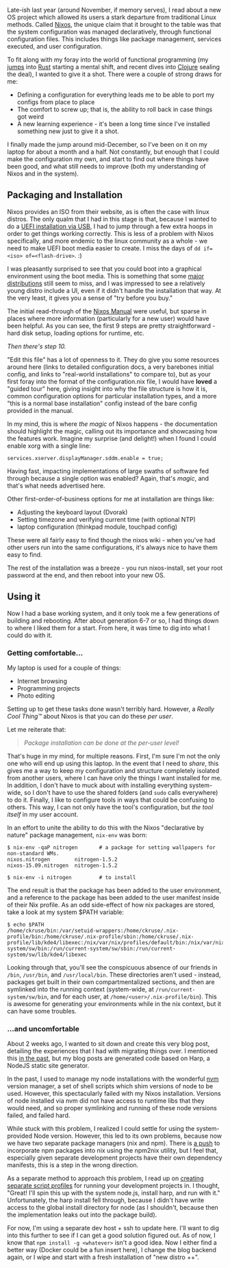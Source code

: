 Late-ish last year (around November, if memory serves), I read about a new OS project which 
allowed its users a stark departure from traditional Linux methods. Called [Nixos](http://nixos.org), 
the unique claim that it brought to the table was that the system configuration was managed declaratively, through
functional configuration files. This includes things like package management, services executed, and user configuration.

To fit along with my foray into the world of functional programming (my [jumps](posts/rust-non-systems-programmer) into [Rust](posts/rust-nsp-matchers)
starting a mental shift, and recent dives into [Clojure](http://clojure.org/) sealing the deal), I wanted to give it a shot. There were
a couple of strong draws for me:

* Defining a configuration for everything leads me to be able to port my configs from place to place
* The comfort to screw up; that is, the ability to roll back in case things got weird
* A new learning experience - it's been a long time since I've installed something new just to give it a shot.

I finally made the jump around mid-December, so I've been on it on my laptop for about a month and a half. Not constantly, but enough
that I could make the configuration my own, and start to find out where things have been good, and what still needs to improve (both
my understanding of Nixos and in the system).

## Packaging and Installation

Nixos provides an ISO from their website, as is often the case with linux distros. The only qualm that I had in this stage is that,
because I wanted to do a [UEFI installation via USB](https://nixos.org/wiki/Installing_NixOS_from_a_USB_stick), I had to jump through a 
few extra hoops in order to get things working correctly. This is less of a problem with Nixos specifically, and more endemic to the 
linux community as a whole - we need to make UEFI boot media easier to create. I miss the days of `dd if=<iso> of=<flash-drive>`. :)

I was pleasantly surprised to see that you could boot into a graphical environment using the boot media. This is something that some
[major distributions](https://www.archlinux.org/) still seem to miss, and I was impressed to see a relatively young distro include a UI, 
even if it didn't handle the installation that way. At the very least, it gives you a sense of "try before you buy."

The initial read-through of the [Nixos Manual](http://nixos.org/nixos/manual/index.html#sec-installation) were useful, but sparse in places where more
information (particularly for a new user) would have been helpful. As you can see, the first 9 steps are pretty straightforward - hard disk setup, loading
options for runtime, etc. 

*Then there's step 10.*

"Edit this file" has a lot of openness to it. They do give you some resources around here (links to detailed configuration docs, a 
very barebones initial config, and links to "real-world installations" to compare to), but as your first foray into the format
of the configuration.nix file, I would have **loved** a "guided tour" here, giving insight into why the file structure is how it is,
common configuration options for particular installation types, and a more "this is a normal base installation" config instead of the bare
config provided in the manual. 

In my mind, this is where *the magic* of Nixos happens - the documentation should highlight the magic,
calling out its importance and showcasing how the features work. Imagine my surprise (and delight!) when I found I could enable xorg with a single line:

```plain
services.xserver.displayManager.sddm.enable = true; 
```

Having fast, impacting implementations of large swaths of software fed through because a single option was enabled? Again, that's *magic*, and that's what needs advertised here.

Other first-order-of-business options for me at installation are things like:

* Adjusting the keyboard layout (Dvorak)
* Setting timezone and verifying current time (with optional NTP)
* laptop configuration (thinkpad module, touchpad config)

These were all fairly easy to find though the nixos wiki - when you've had other users run into the same configurations, 
it's always nice to have them easy to find.

The rest of the installation was a breeze - you run nixos-install, set your root password at the end, and then reboot into your new OS.

## Using it 

Now I had a base working system, and it only took me a few generations of building and rebooting. After about generation 6-7 or so, I had
things down to where I liked them for a start. From here, it was time to dig into what I could do with it.

### Getting comfortable...

My laptop is used for a couple of things:

* Internet browsing
* Programming projects
* Photo editing

Setting up to get these tasks done wasn't terribly hard. However, a *Really Cool Thing™* about Nixos is that you can do these *per user*.

Let me reiterate that:

> *Package installation can be done at the per-user level!*

That's huge in my mind, for multiple reasons. First, I'm sure I'm not the only one who will end up using this laptop. In the event that I need to *share*, this gives me a way to keep my configuration and structure completely isolated from another users, where I can have only the things I want installed for me. In addition, I don't have to muck about with installing everything system-wide, so I don't have to use the shared folders (and `sudo` calls everywhere) to do it. Finally, I like to configure tools in ways that could be confusing to others. This way, I can not only have the tool's configuration, but *the tool itself* in my user account.

In an effort to unite the ability to do this with the Nixos "declarative by nature" package management, `nix-env` was born:

```plain
$ nix-env -qaP nitrogen       # a package for setting wallpapers for non-standard WMs.
nixos.nitrogen        nitrogen-1.5.2
nixos-15.09.nitrogen  nitrogen-1.5.2

$ nix-env -i nitrogen         # to install
```

The end result is that the package has been added to the user environment, and a reference to the package has been added to the user manifest inside of their Nix profile. As an odd side-effect of how nix packages are stored, take a look at my system $PATH variable:

```plain
$ echo $PATH 
/home/ckruse/bin:/var/setuid-wrappers:/home/ckruse/.nix-profile/bin:/home/ckruse/.nix-profile/sbin:/home/ckruse/.nix-profile/lib/kde4/libexec:/nix/var/nix/profiles/default/bin:/nix/var/nix/profiles/default/sbin:/nix/var/nix/profiles/default/lib/kde4/libexec:/run/current-system/sw/bin:/run/current-system/sw/sbin:/run/current-system/sw/lib/kde4/libexec
```

Looking through that, you'll see the conspicuous absence of our friends in `/bin`, `/usr/bin`, and `/usr/local/bin`. These directories aren't used - instead, packages get built in their own compartmentalized sections, and then are symlinked into the running context (system-wide, at `/run/current-system/sw/bin`, and for each user, at `/home/<user>/.nix-profile/bin`). This is awesome for generating your environments while in the nix context, but it can have some troubles.

### ...and uncomfortable

About 2 weeks ago, I wanted to sit down and create this very blog post, detailing the experiences that I had with migrating things over. I mentioned this [in the past](/posts/yearly-refresh-time), but my blog posts are generated code based on Harp, a NodeJS static site generator.

In the past, I used to manage my node installations with the wonderful [nvm](https://github.com/creationix/nvm) version manager, a set of shell scripts which shim versions of node to be used. However, this spectacularly failed with my Nixos installation. Versions of node installed via nvm did not have access to runtime libs that they would need, and so proper symlinking and running of these node versions failed, and failed hard.

While stuck with this problem, I realized I could settle for using the system-provided Node version. However, this led to its own problems, because now we have two separate package managers (nix and npm). There is [a push](http://blog.lastlog.de/posts/nodejs_on_nixos_status/) to incorporate npm packages into nix using the npm2nix utility, but I feel that, especially given separate development projects have their own dependency manifests, this is a step in the wrong direction.

As a separate method to approach this problem, I read up on [creating separate script profiles]() for running your development projects in. I thought, "Great! I'll spin this up with the system node.js, install harp, and run with it." Unfortunately, the harp install fell through, because I didn't have write access to the global install directory for node (as I shouldn't, because then the implementation leaks out into the package build). 

For now, I'm using a separate dev host + ssh to update here. I'll want to dig into this further to see if I can get a good solution figured out. As of now, I know that `npm install -g <whatever>` isn't a good idea. Now I either find a better way (Docker could be a fun insert here), I change the blog backend again, or I wipe and start with a fresh installation of "new distro ++".

